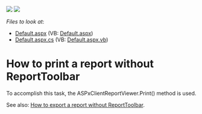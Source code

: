 <!-- default badges list -->
[![](https://img.shields.io/badge/Open_in_DevExpress_Support_Center-FF7200?style=flat-square&logo=DevExpress&logoColor=white)](https://supportcenter.devexpress.com/ticket/details/E1762)
[![](https://img.shields.io/badge/📖_How_to_use_DevExpress_Examples-e9f6fc?style=flat-square)](https://docs.devexpress.com/GeneralInformation/403183)
<!-- default badges end -->
<!-- default file list -->
*Files to look at*:

* [Default.aspx](./CS/WebApplication5/Default.aspx) (VB: [Default.aspx](./VB/WebApplication5/Default.aspx))
* [Default.aspx.cs](./CS/WebApplication5/Default.aspx.cs) (VB: [Default.aspx.vb](./VB/WebApplication5/Default.aspx.vb))
<!-- default file list end -->
# How to print a report without ReportToolbar


<p>To accomplish this task, the ASPxClientReportViewer.Print() method is used.</p><p>See also: <a href="https://www.devexpress.com/Support/Center/p/E1178">How to export a report without ReportToolbar</a>.</p>

<br/>


